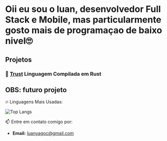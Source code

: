 # Oii eu sou o luan, desenvolvedor Full Stack e Mobile, mas particularmente gosto mais de programaçao de baixo nivel🙄

## Projetos

### 🚀 [Trust](https://github.com/seu-usuario/trust) Linguagem Compilada em Rust 
OBS: futuro projeto
---

🔥 Linguagens Mais Usadas:

![Top Langs](https://github-readme-stats.vercel.app/api/top-langs/?username=LuanYago&layout=compact&theme=radical)

📫 Entre em contato comigo por:
- **Email:** [luanyagoc@gmail.com](mailto:luanyagoc@gmail.com)
